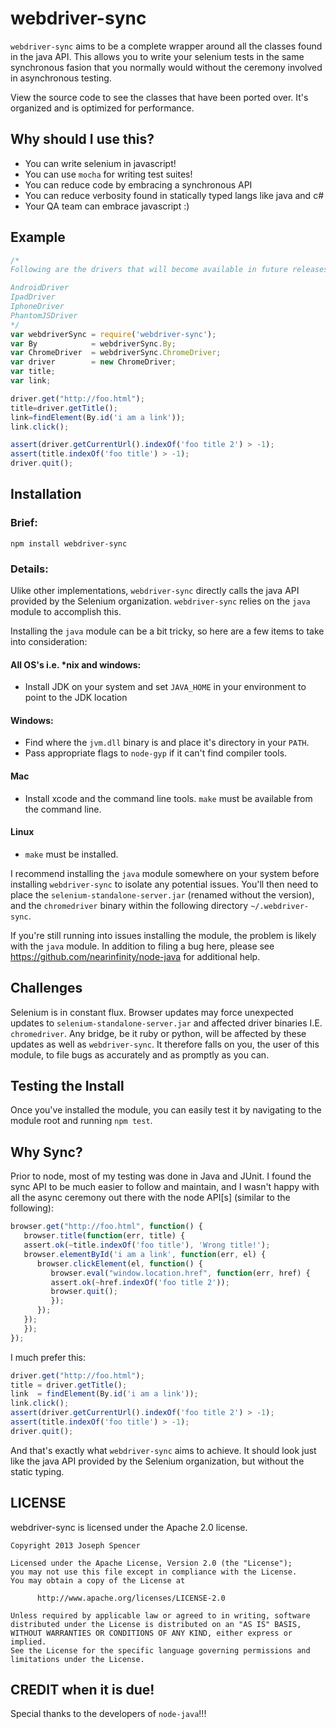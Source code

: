 # webdriver-sync

`webdriver-sync` aims to be a complete wrapper around all the classes found in the java API.
This allows you to write your selenium tests in the same synchronous fasion that
you normally would without the ceremony involved in asynchronous testing.

View the source code to see the classes that have been ported over.  It's organized and is optimized for performance.

## Why should I use this?

* You can write selenium in javascript!
* You can use `mocha` for writing test suites!
* You can reduce code by embracing a synchronous API
* You can reduce verbosity found in statically typed langs like java and c#
* Your QA team can embrace javascript :)

## Example

````javascript
/*
Following are the drivers that will become available in future releases:

AndroidDriver
IpadDriver
IphoneDriver
PhantomJSDriver
*/
var webdriverSync = require('webdriver-sync');
var By            = webdriverSync.By;
var ChromeDriver  = webdriverSync.ChromeDriver;
var driver        = new ChromeDriver;
var title;
var link;

driver.get("http://foo.html");
title=driver.getTitle();
link=findElement(By.id('i am a link'));
link.click();

assert(driver.getCurrentUrl().indexOf('foo title 2') > -1);
assert(title.indexOf('foo title') > -1);
driver.quit();
````

## Installation
### Brief:

`npm install webdriver-sync`

### Details:

Ulike other implementations, `webdriver-sync` directly calls the java API
provided by the Selenium organization.  `webdriver-sync` relies on the `java` module
to accomplish this.

Installing the `java` module can be a bit tricky, so here are a few items to take into consideration:

#### All OS's i.e. *nix and windows:
* Install JDK on your system and set `JAVA_HOME` in your environment to point to the JDK location

#### Windows:
* Find where the `jvm.dll` binary is and place it's directory in your `PATH`.
* Pass appropriate flags to `node-gyp` if it can't find compiler tools.

#### Mac
* Install xcode and the command line tools.  `make` must be available from the command line.

#### Linux
* `make` must be installed.

I recommend installing the `java` module somewhere on your system before installing
`webdriver-sync` to isolate any potential issues.  You'll then need
to place the `selenium-standalone-server.jar` (renamed without the version), and
the `chromedriver` binary within the following directory `~/.webdriver-sync`.

If you're still running into issues installing the module, the problem is likely with the `java`
module.  In addition to filing a bug here, please see https://github.com/nearinfinity/node-java
for additional help.

## Challenges
Selenium is in constant flux.  Browser updates may force unexpected updates
to `selenium-standalone-server.jar` and affected driver binaries I.E. `chromedriver`.  Any bridge, be it ruby
or python, will be affected by these updates as well as `webdriver-sync`.  It therefore falls on you, the 
user of this module, to file bugs as accurately and as promptly as you can.

## Testing the Install

Once you've installed the module, you can easily test it by navigating to the
module root and running `npm test`.

## Why Sync?

Prior to node, most of my testing was done in Java and JUnit.  I found the sync
API to be much easier to follow and maintain, and I wasn't happy with all the
async ceremony out there with the node API[s] (similar to the following):

``````javascript
browser.get("http://foo.html", function() {
   browser.title(function(err, title) {
   assert.ok(~title.indexOf('foo title'), 'Wrong title!');
   browser.elementById('i am a link', function(err, el) {
      browser.clickElement(el, function() {
         browser.eval("window.location.href", function(err, href) {
         assert.ok(~href.indexOf('foo title 2'));
         browser.quit();
         });
      });
   });
   });
});
``````

I much prefer this:

``````javascript
driver.get("http://foo.html");
title = driver.getTitle();
link  = findElement(By.id('i am a link'));
link.click();
assert(driver.getCurrentUrl().indexOf('foo title 2') > -1);
assert(title.indexOf('foo title') > -1);
driver.quit();
``````

And that's exactly what `webdriver-sync` aims to achieve.  It should look just
like the java API provided by the Selenium organization, but without the static typing.


## LICENSE

webdriver-sync is licensed under the Apache 2.0 license.

``````
Copyright 2013 Joseph Spencer

Licensed under the Apache License, Version 2.0 (the "License");
you may not use this file except in compliance with the License.
You may obtain a copy of the License at

      http://www.apache.org/licenses/LICENSE-2.0

Unless required by applicable law or agreed to in writing, software
distributed under the License is distributed on an "AS IS" BASIS,
WITHOUT WARRANTIES OR CONDITIONS OF ANY KIND, either express or implied.
See the License for the specific language governing permissions and
limitations under the License.
``````

## CREDIT when it is due!

Special thanks to the developers of `node-java`!!!
